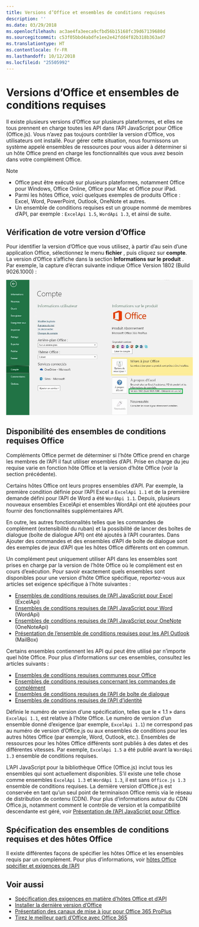 ```yaml
---
title: Versions d’Office et ensembles de conditions requises
description: ''
ms.date: 03/29/2018
ms.openlocfilehash: ac3ae4fa3eeca9cfbd56b15168fc39d67139680d
ms.sourcegitcommit: c53f05bbd4abdfe1ee2e42fdd4f82b318b363ad7
ms.translationtype: HT
ms.contentlocale: fr-FR
ms.lasthandoff: 10/12/2018
ms.locfileid: "25505992"
---
```

# <a name="office-versions-and-requirement-sets"></a>Versions d’Office et ensembles de conditions requises

Il existe plusieurs versions d’Office sur plusieurs plateformes, et elles ne tous prennent en charge toutes les API dans l’API JavaScript pour Office (Office.js). Vous n’avez pas toujours contrôler la version d’Office, vos utilisateurs ont installé.  Pour gérer cette situation, nous fournissons un système appelé ensembles de ressources pour vous aider à déterminer si un hôte Office prend en charge les fonctionnalités que vous avez besoin dans votre complément Office. 

> [!NOTE]
> - Office peut être exécuté sur plusieurs plateformes, notamment Office pour Windows, Office Online, Office pour Mac et Office pour iPad.  
> - Parmi les hôtes Office, voici quelques exemples de produits Office : Excel, Word, PowerPoint, Outlook, OneNote et autres.  
> - Un ensemble de conditions requises est un groupe nommé de membres d’API, par exemple : `ExcelApi 1.5`, `WordApi 1.3`, et ainsi de suite.  


## <a name="how-to-check-your-office-version"></a>Vérification de votre version d’Office

Pour identifier la version d’Office que vous utilisez, à partir d’au sein d’une application Office, sélectionnez le menu **fichier** , puis cliquez sur **compte**. La version d’Office s’affiche dans la section **Informations sur le produit** . Par exemple, la capture d’écran suivante indique Office Version 1802 (Build 9026.1000) :

![Vérification de votre version d’Office](../images/office-version-number-ui.jpg)


## <a name="office-requirement-sets-availability"></a>Disponibilité des ensembles de conditions requises Office

Compléments Office permet de déterminer si l’hôte Office prend en charge les membres de l’API il faut utiliser ensembles d’API. Prise en charge du jeu requise varie en fonction hôte Office et la version d’hôte Office (voir la section précédente).

Certains hôtes Office ont leurs propres ensembles d’API. Par exemple, la première condition définie pour l’API Excel a `ExcelApi 1.1` et de la première demande défini pour l’API de Word a été `WordApi 1.1`. Depuis, plusieurs nouveaux ensembles ExcelApi et ensembles WordApi ont été ajoutées pour fournir des fonctionnalités supplémentaires API.

En outre, les autres fonctionnalités telles que les commandes de complément (extensibilité du ruban) et la possibilité de lancer des boîtes de dialogue (boîte de dialogue API) ont été ajoutés à l’API courantes. Dans Ajouter des commandes et des ensembles d’API de boîte de dialogue sont des exemples de jeux d’API que les hôtes Office différents ont en commun.

Un complément peut uniquement utiliser API dans les ensembles sont prises en charge par la version de l’hôte Office où le complément est en cours d’exécution. Pour savoir exactement quels ensembles sont disponibles pour une version d’hôte Office spécifique, reportez-vous aux articles set exigence spécifique à l’hôte suivantes :

- [Ensembles de conditions requises de l’API JavaScript pour Excel](https://docs.microsoft.com/office/dev/add-ins/reference/requirement-sets/excel-api-requirement-sets?view=office-js) (ExcelApi)
- [Ensembles de conditions requises de l’API JavaScript pour Word](https://docs.microsoft.com/office/dev/add-ins/reference/requirement-sets/word-api-requirement-sets?view=office-js) (WordApi)
- [Ensembles de conditions requises de l’API JavaScript pour OneNote](https://docs.microsoft.com/office/dev/add-ins/reference/requirement-sets/onenote-api-requirement-sets?view=office-js) (OneNoteApi)
- [Présentation de l’ensemble de conditions requises pour les API Outlook](https://docs.microsoft.com/office/dev/add-ins/reference/requirement-sets/outlook-api-requirement-sets?view=office-js) (MailBox)

Certains ensembles contiennent les API qui peut être utilisé par n’importe quel hôte Office. Pour plus d’informations sur ces ensembles, consultez les articles suivants :

- [Ensembles de conditions requises communes pour Office](https://docs.microsoft.com/office/dev/add-ins/reference/requirement-sets/office-add-in-requirement-sets?view=office-js)
- [Ensembles de conditions requises concernant les commandes de complément](https://docs.microsoft.com/office/dev/add-ins/reference/requirement-sets/add-in-commands-requirement-sets?view=office-js)
- [Ensembles de conditions requises de l’API de boîte de dialogue](https://docs.microsoft.com/office/dev/add-ins/reference/requirement-sets/dialog-api-requirement-sets?view=office-js)
- [Ensembles de conditions requises de l’API d’identité](https://docs.microsoft.com/office/dev/add-ins/reference/requirement-sets/identity-api-requirement-sets?view=office-js)

Définie le numéro de version d’une spécification, telles que le « 1.1 » dans `ExcelApi 1.1`, est relative à l’hôte Office. Le numéro de version d’un ensemble donné d’exigence (par exemple, `ExcelApi 1.1`) ne correspond pas au numéro de version d’Office.js ou aux ensembles de conditions pour les autres hôtes Office (par exemple, Word, Outlook, etc.).  Ensembles de ressources pour les hôtes Office différents sont publiés à des dates et des différentes vitesses. Par exemple, `ExcelApi 1.5` a été publié avant la `WordApi 1.3` ensemble de conditions requises.

L’API JavaScript pour la bibliothèque Office (Office.js) inclut tous les ensembles qui sont actuellement disponibles. S’il existe une telle chose comme ensembles `ExcelApi 1.3` et `WordApi 1.3`, il est sans `Office.js 1.3` ensemble de conditions requises. La dernière version d’Office.js est conservée en tant qu’un seul point de terminaison Office remis via le réseau de distribution de contenu (CDN). Pour plus d’informations autour du CDN Office.js, notamment comment le contrôle de version et la compatibilité descendante est géré, voir [Présentation de l’API JavaScript pour Office](https://docs.microsoft.com/office/dev/add-ins/develop/understanding-the-javascript-api-for-office).

## <a name="specify-office-hosts-and-requirement-sets"></a>Spécification des ensembles de conditions requises et des hôtes Office

Il existe différentes façons de spécifier les hôtes Office et les ensembles requis par un complément.  Pour plus d’informations, voir [hôtes Office spécifier et exigences de l’API](https://docs.microsoft.com/office/dev/add-ins/develop/specify-office-hosts-and-api-requirements)


## <a name="see-also"></a>Voir aussi

- [Spécification des exigences en matière d’hôtes Office et d’API](https://docs.microsoft.com/office/dev/add-ins/develop/specify-office-hosts-and-api-requirements)
- [Installer la dernière version d’Office](https://docs.microsoft.com/office/dev/add-ins/develop/install-latest-office-version)
- [Présentation des canaux de mise à jour pour Office 365 ProPlus](https://docs.microsoft.com/deployoffice/overview-of-update-channels-for-office-365-proplus)
- [Tirez le meilleur parti d’Office avec Office 365](https://products.office.com/compare-all-microsoft-office-products?tab=2)
